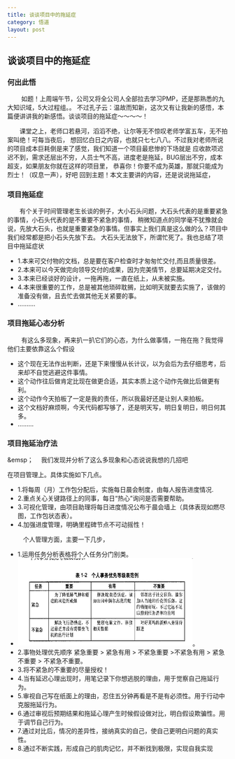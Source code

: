 ```yaml
---
title: 谈谈项目中的拖延症
category: 悟道
layout: post
---
```


## 谈谈项目中的拖延症

### 何出此悟

&emsp;&emsp; 如题！上周端午节，公司又将全公司人全部拉去学习PMP，还是那熟悉的九大知识域，5大过程组。。
不过孔子云：温故而知新，这次又有让我新的感悟，本篇便讲讲我的新感悟。谈谈项目的拖延症～～～～！<br/>

&emsp;&emsp;课堂之上，老师口若悬河，滔滔不绝，让尔等无不惊叹老师学富五车，无不拍案叫绝！可每当夜后，
想回忆白日之内容，也就只七七八八。不过我对老师所说的项目成本巨耗倒是来了感觉，我们知道一个项目最悲惨的下场就是
应收款项迟迟不到，需求还层出不穷，人员士气不高，进度老是拖延，BUG层出不穷，成本超支，如果朋友你就在这样的项目里，
恭喜你！你要不成为英雄，那就只能成为烈士！（叹息一声），好吧 回到主题！本文主要讲的内容，还是说说拖延症，

### 项目拖延症

&emsp;&emsp;有个关于时间管理老生长谈的例子，大小石头问题，大石头代表的是重要紧急的事情，小石头代表的是不重要不紧急的事情，
稍微知道点的同学毫不犹豫就会说，先放大石头，也就是重要紧急的事情。但事实上我们真是这么做的么？项目中我们经常都是把小石头先放下去。
大石头无法放下，所谓忙死了。我也总结了项目中拖延症状

*  1.本来可交付物的文档，总是要在客户检查时才匆匆忙交付,而且质量很差。<br/>
*  2.本来可以今天做完向领导交付的成果，因为完美情节，总要延期决定交付。<br/>
*  3.本来已经谈好的设计，一拖再拖，一直在纸上，从未被实施。<br/>
*  4.本来很重要的工作，总是被其他琐碎耽搁，比如明天就要去实施了，该做的准备没有做，且去忙去做其他无关紧要的事。<br/>
*  ..........

### 项目拖延心态分析

&emsp;&emsp; 有这么多现象，再来扒一扒它们的心态，为什么做事情，一拖在拖？我觉得他们主要依靠这么个假设

*  这个现在无法作出判断，还是下来慢慢从长计议，以为会后为去仔细思考，后来却不自觉逃避这件事情。<br/>
*  这个动作往后做肯定比现在做更合适，其实本质上这个动作先做比后做更有利。<br/>
*  这个动作今天拍板了一定是我的责任，所以我最好还是让别人来拍板。<br/>
*  这个文档好麻烦啊，今天代码都写够了，还是明天写，明日复明日，明日何其多。<br/>
*  .........

### 项目拖延治疗法

&emsp；&emsp; 我们发现并分析了这么多现象和心态说说我想的几招吧

在项目管理上。具体实施如下几点。

*  1.将每周（月）工作包分配后，实施每日晨会制度，由每人报告进度情况.
*  2.重点关心关键路径上的同事，每日“热心”询问是否需要帮助。
*  3.可视化管理，由项目助理将每日进度情况公布于晨会墙上（具体表现如燃尽图，工作包状态表）。
*  4.加强进度管理，明确里程碑节点不可动摇性！

&emsp; &emsp; 个人管理方面，主要一下几步，

*  1.运用任务分析表格将个人任务分门别类。
*  <img src="/publics/images/blog_images/feixi.jpg" style= "width:400px;height:200px">。
*  2.事物处理优先顺序 紧急重要 > 紧急有用 > 不紧急重要 >不紧急有用 > 紧急不重要 > 不紧急不重要。
*  3.将不紧急的不重要的尽量授权！
*  4.当有延迟心理出现时，用笔记录下你想逃脱的理由，用于觉察自己拖延行为。
*  5.审视自己写在纸面上的理由，忍住五分钟再看是不是有必须性。用于行动中克服拖延行为。
*  6.通过审视后预期结果和拖延心理产生时候假设做对比，明白假设欺骗性。用于调节自己行为。
*  7.通过对比后，情况的差异性，接纳真实的自己，使自己更明白问题的真实性。
*  8.通过不断实践，形成自己的肌肉记忆，并不断找到极限，实现自我实现


